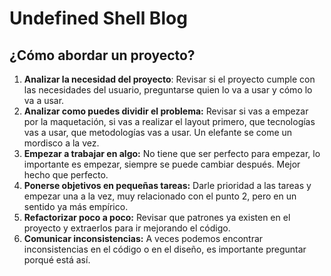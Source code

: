 # Undefined Shell Blog

## ¿Cómo abordar un proyecto?

1. **Analizar la necesidad del proyecto**: Revisar si el proyecto cumple con las necesidades del usuario, preguntarse quien lo va a usar y cómo lo va a usar.
2. **Analizar como puedes dividir el problema:** Revisar si vas a empezar por la maquetación, si vas a realizar el layout primero, que tecnologías vas a usar, que metodologías vas a usar. Un elefante se come un mordisco a la vez.
3. **Empezar a trabajar en algo:** No tiene que ser perfecto para empezar, lo importante es empezar, siempre se puede cambiar después. Mejor hecho que perfecto.
4. **Ponerse objetivos en pequeñas tareas:** Darle prioridad a las tareas y empezar una a la vez, muy relacionado con el punto 2, pero en un sentido ya más empírico.
5. **Refactorizar poco a poco:** Revisar que patrones ya existen en el proyecto y extraerlos para ir mejorando el código.
6. **Comunicar inconsistencias:** A veces podemos encontrar inconsistencias en el código o en el diseño, es importante preguntar porqué está así.
